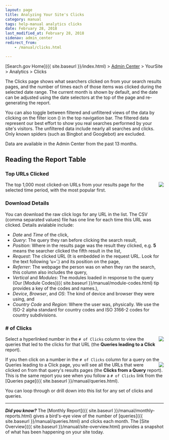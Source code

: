 ```yaml
---
layout: page
title: Analyzing Your Site's Clicks
category: manual
tags: help-manual analytics clicks
date: February 28, 2018
last_modified_at: February 28, 2018
sidenav: admin_center
redirect_from:
    - /manual/clicks.html

---
```


[Search.gov Home]({{ site.baseurl }}/index.html) > [Admin Center](https://search.usa.gov/sites/) > YourSite > Analytics > Clicks

The Clicks page shows what searchers clicked on from your search results pages, and the number of times each of those items was clicked during the selected date range. The current month is shown by default, and the date can be adjusted using the date selectors at the top of the page and re-generating the report.

You can also toggle between filtered and unfiltered views of the data by clicking on the filter icon (<i class="icon-filter"></i>) in the top navigation bar. The filtered data represent our best effort to show you real searches performed by your site's visitors. The unfiltered data include nearly all searches and clicks. Only known spiders (such as Bingbot and Googlebot) are excluded.

Data are available in the Admin Center from the past 13 months.

## Reading the Report Table

### Top URLs Clicked

<a href="https://d3qcdigd1fhos0.cloudfront.net/blog/img/Analytics_Clicks_800.png" target="_blank" alt="Top clicks from results pages"><img style="float: right;" src="https://d3qcdigd1fhos0.cloudfront.net/blog/img/Analytics_Clicks_175.png"></a>The top 1,000 most clicked-on URLs from your results page for the selected time period, with the most popular first. 

### Download Details

You can download the raw click logs for any URL in the list. The CSV (comma separated values) file has one line for each time this URL was clicked. Details avialable include:

* *Date* and *Time* of the click,
* *Query*: The query they ran before clicking the search result,
* *Position*: Where in the results page was the result they clicked, e.g. **5** means the searcher clicked the fifth result in the list,
* *Request*: The clicked URL (It is embedded in the request URL. Look for the text following ‘u=’.) and its position on the page, 
* *Referrer*: The webpage the person was on when they ran the search, this column also includes the query, 
* *Vertical* and *Modules*: The modules loaded in response to the query (Our [Module Codes]({{ site.baseurl }}/manual/module-codes.html) tip provides a key of the codes and names.),
* *Device*, *Browser*, and *OS*: The kind of device and browser they were using, and
* *Country Code* and *Region*: Where the user was, physically. We use the ISO-2 alpha standard for country codes and ISO 3166-2 codes for country subdivisions.
 
### # of Clicks

<a href="https://d3qcdigd1fhos0.cloudfront.net/blog/img/ClicksQueries_800.png" target="_blank" alt="Report of Queries that people ran before clicking on a particular page"><img style="float: right;" src="https://d3qcdigd1fhos0.cloudfront.net/blog/img/ClicksQueries_175.png"></a>Select a hyperlinked number in the `# of Clicks` column to view the queries that led to the clicks for that URL (the **Queries leading to a Click** report).

If you then click on a number in the `# of Clicks` column for a query on the Queries leading to a Click page, you will see all the URLs <a href="https://d3qcdigd1fhos0.cloudfront.net/blog/img/ClicksfromQuery_800.png" target="_blank" alt="Report of pages people clicked on after searching for a given term"><img style="float: right;" src="https://d3qcdigd1fhos0.cloudfront.net/blog/img/ClicksfromQuery_175.png"></a>that were clicked on from that query's results pages (the **Clicks from a Query** report). This is the same report you see when you follow a `# of Clicks` link from the [Queries page]({{ site.baseurl }}/manual/queries.html).

You can loop through or drill down into this list for any set of clicks and queries.

---

***Did you know?*** The [Monthly Report]({{ site.baseurl }}/manual/monthly-reports.html) gives a bird's-eye view of the number of [queries]({{ site.baseurl }}/manual/queries.html) and clicks each month. The [Site Overview]({{ site.baseurl }}/manual/site-overview.html) provides a snapshot of what has been happening on your site today.
